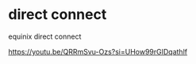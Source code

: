 direct connect
==============

equinix direct connect

https://youtu.be/QRRmSvu-Ozs?si=UHow99rGIDqathlf


